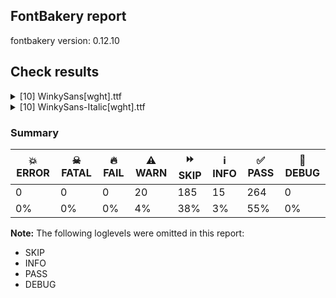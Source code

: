 ## FontBakery report

fontbakery version: 0.12.10





## Check results



<details><summary>[10] WinkySans[wght].ttf</summary>
<div>
<details>
    <summary>⚠️ <b>WARN</b> Detect any interpolation issues in the font. <a href="https://fontbakery.readthedocs.io/en/stable/fontbakery/checks/universal.html#"></a></summary>
    <div>







* ⚠️ **WARN** <p>Interpolation issues were found in the font:</p>
<pre><code>- Contour 0 point 20 in glyph 'a.salt' has a kink between location wght=300 and location wght=900

- Contour 0 point 61 in glyph 'g.salt' has a kink between location wght=300 and location wght=900

- Contour 0 point 26 in glyph 'numbersign' has a kink between location wght=300 and location wght=900

- Contour 0 point 20 in glyph 'six' has a kink between location wght=300 and location wght=900

- Contour 1 point 18 in glyph 'ampersand' has a kink between location wght=300 and location wght=900

- Contour 1 point 26 in glyph 'eth' has a kink between location wght=300 and location wght=900

- Contour 0 point 67 in glyph 'three' has a kink between location wght=300 and location wght=900

- Contour 0 point 71 in glyph 'k' has a kink between location wght=300 and location wght=900
</code></pre>
 [code: interpolation-issues]



</div>
</details>

<details>
    <summary>⚠️ <b>WARN</b> Check font contains no unreachable glyphs <a href="https://fontbakery.readthedocs.io/en/stable/fontbakery/checks/universal.glyphset.html#"></a></summary>
    <div>







* ⚠️ **WARN** <p>The following glyphs could not be reached by codepoint or substitution rules:</p>
<pre><code>- commaturnedabove
</code></pre>
 [code: unreachable-glyphs]



</div>
</details>

<details>
    <summary>⚠️ <b>WARN</b> Validate size, and resolution of article images, and ensure article page has minimum length and includes visual assets. <a href="https://fontbakery.readthedocs.io/en/stable/fontbakery/checks/googlefonts.article.html#"></a></summary>
    <div>







* ⚠️ **WARN** <p>Family metadata at fonts/variable does not have an article.</p>
 [code: lacks-article]



</div>
</details>

<details>
    <summary>⚠️ <b>WARN</b> Check for codepoints not covered by METADATA subsets. <a href="https://fontbakery.readthedocs.io/en/stable/fontbakery/checks/googlefonts.subsets.html#"></a></summary>
    <div>







* ⚠️ **WARN** <p>The following codepoints supported by the font are not covered by
any subsets defined in the font's metadata file, and will never
be served. You can solve this by either manually adding additional
subset declarations to METADATA.pb, or by editing the glyphset
definitions.</p>
<ul>
<li>U+02D8 BREVE: try adding one of: canadian-aboriginal, yi</li>
<li>U+02D9 DOT ABOVE: try adding one of: canadian-aboriginal, yi</li>
<li>U+02DB OGONEK: try adding one of: canadian-aboriginal, yi</li>
<li>U+0302 COMBINING CIRCUMFLEX ACCENT: try adding one of: cherokee, coptic, math, tifinagh</li>
<li>U+0306 COMBINING BREVE: try adding one of: old-permic, tifinagh</li>
<li>U+0307 COMBINING DOT ABOVE: try adding one of: math, malayalam, coptic, syriac, tai-le, todhri, canadian-aboriginal, hebrew, tifinagh, old-permic, duployan</li>
<li>U+030A COMBINING RING ABOVE: try adding one of: syriac, duployan</li>
<li>U+030B COMBINING DOUBLE ACUTE ACCENT: try adding one of: cherokee, osage</li>
<li>U+030C COMBINING CARON: try adding one of: cherokee, tai-le</li>
<li>U+0312 COMBINING TURNED COMMA ABOVE: try adding math</li>
<li>U+0326 COMBINING COMMA BELOW: try adding math</li>
<li>U+0327 COMBINING CEDILLA: try adding math</li>
<li>U+0328 COMBINING OGONEK: not included in any glyphset definition</li>
<li>U+0E3F THAI CURRENCY SYMBOL BAHT: try adding thai</li>
<li>U+1EBC LATIN CAPITAL LETTER E WITH TILDE: try adding vietnamese</li>
<li>U+1EBD LATIN SMALL LETTER E WITH TILDE: try adding vietnamese</li>
<li>U+2000 EN QUAD: try adding symbols2</li>
<li>U+2001 EM QUAD: try adding symbols2</li>
<li>U+2003 EM SPACE: try adding nushu</li>
<li>U+2004 THREE-PER-EM SPACE: try adding symbols2</li>
<li>U+2005 FOUR-PER-EM SPACE: try adding symbols2</li>
<li>U+2006 SIX-PER-EM SPACE: try adding symbols2</li>
<li>U+2007 FIGURE SPACE: try adding symbols2</li>
<li>U+2008 PUNCTUATION SPACE: try adding symbols2</li>
<li>U+200A HAIR SPACE: try adding symbols2</li>
<li>U+200C ZERO WIDTH NON-JOINER: try adding one of: hanifi-rohingya, kharoshthi, siddham, sogdian, tai-viet, buhid, malayalam, tagalog, limbu, manichaean, gunjala-gondi, kannada, grantha, modi, arabic, tibetan, yi, tifinagh, pahawh-hmong, khmer, syriac, batak, cham, meetei-mayek, kaithi, tagbanwa, takri, javanese, brahmi, hatran, avestan, mongolian, myanmar, bengali, hebrew, gurmukhi, mandaic, newa, tai-le, tirhuta, saurashtra, oriya, balinese, gujarati, syloti-nagri, tamil, kayah-li, zanabazar-square, lao, thaana, telugu, khudawadi, mahajani, duployan, hanunoo, masaram-gondi, new-tai-lue, nko, rejang, sundanese, lepcha, buginese, sharada, tai-tham, sinhala, warang-citi, bhaiksuki, devanagari, chakma, dogra, khojki, thai, psalter-pahlavi, phags-pa</li>
<li>U+200D ZERO WIDTH JOINER: try adding one of: hanifi-rohingya, kharoshthi, siddham, sogdian, tai-viet, buhid, malayalam, tagalog, limbu, manichaean, gunjala-gondi, kannada, grantha, modi, arabic, old-hungarian, tibetan, yi, tifinagh, pahawh-hmong, khmer, syriac, batak, cham, meetei-mayek, kaithi, tagbanwa, takri, javanese, brahmi, avestan, mongolian, myanmar, bengali, hebrew, gurmukhi, mandaic, newa, tai-le, tirhuta, saurashtra, oriya, balinese, gujarati, syloti-nagri, tamil, kayah-li, zanabazar-square, lao, thaana, telugu, khudawadi, mahajani, duployan, hanunoo, masaram-gondi, new-tai-lue, nko, rejang, sundanese, lepcha, buginese, sharada, tai-tham, sinhala, warang-citi, bhaiksuki, devanagari, chakma, dogra, khojki, thai, psalter-pahlavi, phags-pa</li>
<li>U+200E LEFT-TO-RIGHT MARK: try adding one of: nko, arabic, thaana, hebrew, syriac, phags-pa</li>
<li>U+200F RIGHT-TO-LEFT MARK: try adding one of: nko, thaana, hebrew, syriac, phags-pa</li>
<li>U+2021 DOUBLE DAGGER: try adding adlam</li>
<li>U+202F NARROW NO-BREAK SPACE: try adding one of: mongolian, yi, phags-pa</li>
<li>U+2030 PER MILLE SIGN: try adding adlam</li>
<li>U+205F MEDIUM MATHEMATICAL SPACE: try adding math</li>
<li>U+2248 ALMOST EQUAL TO: try adding math</li>
<li>U+2260 NOT EQUAL TO: try adding math</li>
<li>U+2264 LESS-THAN OR EQUAL TO: try adding math</li>
<li>U+2265 GREATER-THAN OR EQUAL TO: try adding math</li>
<li>U+3000 IDEOGRAPHIC SPACE: try adding one of: nushu, yi, phags-pa, japanese, chinese-simplified, chinese-traditional, chinese-hongkong</li>
<li>U+FB00 LATIN SMALL LIGATURE FF: not included in any glyphset definition</li>
<li>U+FB01 LATIN SMALL LIGATURE FI: not included in any glyphset definition</li>
<li>U+FB02 LATIN SMALL LIGATURE FL: not included in any glyphset definition</li>
<li>U+FB03 LATIN SMALL LIGATURE FFI: not included in any glyphset definition</li>
</ul>
<p>Or you can add the above codepoints to one of the subsets supported by the font: <code>latin</code>, <code>latin-ext</code></p>
 [code: unreachable-subsetting]



</div>
</details>

<details>
    <summary>⚠️ <b>WARN</b> Ensure dotted circle glyph is present and can attach marks. <a href="https://fontbakery.readthedocs.io/en/stable/fontbakery/checks/shaping.html#"></a></summary>
    <div>







* ⚠️ **WARN** <p>No dotted circle glyph present</p>
 [code: missing-dotted-circle]



</div>
</details>

<details>
    <summary>⚠️ <b>WARN</b> Ensure soft_dotted characters lose their dot when combined with marks that replace the dot. <a href="https://fontbakery.readthedocs.io/en/stable/fontbakery/checks/shaping.html#"></a></summary>
    <div>







* ⚠️ **WARN** <p>The dot of soft dotted characters used in orthographies <em>must</em> disappear in the following strings: i̊ i̋ į̀ į́ į̂ į̃ į̄ į̌</p>
<p>The dot of soft dotted characters <em>should</em> disappear in other cases, for example: ĭ i̇ ǐ i̒ ĭ̦ i̦̇ i̦̊ i̦̋ ǐ̦ i̦̒ ĭ̧ i̧̇ i̧̊ i̧̋ ǐ̧ i̧̒ į̆ į̇ į̈ į̊</p>
<p>Your font fully covers the following languages that require the soft-dotted feature: Lithuanian (Latn, 2,357,094 speakers), Dutch (Latn, 31,709,104 speakers).</p>
<p>Your font does <em>not</em> cover the following languages that require the soft-dotted feature: Vute (Latn, 21,000 speakers), Koonzime (Latn, 40,000 speakers), Mango (Latn, 77,000 speakers), Lugbara (Latn, 2,200,000 speakers), Mundani (Latn, 34,000 speakers), Makaa (Latn, 221,000 speakers), Bete-Bendi (Latn, 100,000 speakers), Igbo (Latn, 27,823,640 speakers), Ebira (Latn, 2,200,000 speakers), Dii (Latn, 71,000 speakers), Kaska (Latn, 125 speakers), Sar (Latn, 500,000 speakers), Kom (Latn, 360,685 speakers), Nateni (Latn, 100,000 speakers), Avokaya (Latn, 100,000 speakers), Nzakara (Latn, 50,000 speakers), Southern Kisi (Latn, 360,000 speakers), Cicipu (Latn, 44,000 speakers), South Central Banda (Latn, 244,000 speakers), Teke-Ebo (Latn, 260,000 speakers), Ijo, Southeast (Latn, 2,471,000 speakers), Ma’di (Latn, 584,000 speakers), Kpelle, Guinea (Latn, 622,000 speakers), Dan (Latn, 1,099,244 speakers), Mfumte (Latn, 79,000 speakers), Ukrainian (Cyrl, 29,273,587 speakers), Han (Latn, 6 speakers), Fur (Latn, 1,230,163 speakers), Belarusian (Cyrl, 10,064,517 speakers), Heiltsuk (Latn, 300 speakers), Basaa (Latn, 332,940 speakers), Zapotec (Latn, 490,000 speakers), Ekpeye (Latn, 226,000 speakers), Aghem (Latn, 38,843 speakers), Ngbaka (Latn, 1,020,000 speakers), Navajo (Latn, 166,319 speakers), Ejagham (Latn, 120,000 speakers), Yala (Latn, 200,000 speakers), Bafut (Latn, 158,146 speakers), Gulay (Latn, 250,478 speakers).</p>
 [code: soft-dotted]



</div>
</details>

<details>
    <summary>⚠️ <b>WARN</b> Is there kerning info for non-ligated sequences? <a href="https://fontbakery.readthedocs.io/en/stable/fontbakery/checks/googlefonts.gpos.html#"></a></summary>
    <div>







* ⚠️ **WARN** <p>GPOS table lacks kerning info for the following non-ligated sequences:</p>
<pre><code>- f + f

- f + i

- f + l
</code></pre>
 [code: lacks-kern-info]



</div>
</details>

<details>
    <summary>⚠️ <b>WARN</b> Are there caret positions declared for every ligature? <a href="https://fontbakery.readthedocs.io/en/stable/fontbakery/checks/googlefonts.gdef.html#"></a></summary>
    <div>







* ⚠️ **WARN** <p>This font lacks caret position values for ligature glyphs on its GDEF table.</p>
 [code: lacks-caret-pos]



</div>
</details>

<details>
    <summary>⚠️ <b>WARN</b> Ensure variable fonts include an avar table. <a href="https://fontbakery.readthedocs.io/en/stable/fontbakery/checks/googlefonts.varfont.html#"></a></summary>
    <div>







* ⚠️ **WARN** <p>This variable font does not have an avar table.</p>
 [code: missing-avar]



</div>
</details>

<details>
    <summary>⚠️ <b>WARN</b> Ensure fonts have ScriptLangTags declared on the 'meta' table. <a href="https://fontbakery.readthedocs.io/en/stable/fontbakery/checks/googlefonts.meta.html#"></a></summary>
    <div>







* ⚠️ **WARN** <p>This font file does not have a 'meta' table.</p>
 [code: lacks-meta-table]



</div>
</details>
</div>
</details>

<details><summary>[10] WinkySans-Italic[wght].ttf</summary>
<div>
<details>
    <summary>⚠️ <b>WARN</b> Detect any interpolation issues in the font. <a href="https://fontbakery.readthedocs.io/en/stable/fontbakery/checks/universal.html#"></a></summary>
    <div>







* ⚠️ **WARN** <p>Interpolation issues were found in the font:</p>
<pre><code>- Contour 0 point 63 in glyph 'g.salt' has a kink between location wght=300 and location wght=900

- Contour 0 point 26 in glyph 'numbersign' has a kink between location wght=300 and location wght=900

- Contour 1 point 26 in glyph 'eth' has a kink between location wght=300 and location wght=900

- Contour 0 point 67 in glyph 'three' has a kink between location wght=300 and location wght=900

- Contour 0 point 44 in glyph 'eight' has a kink between location wght=300 and location wght=900

- Contour 0 point 29 in glyph 'B.salt' has a kink between location wght=300 and location wght=900
</code></pre>
 [code: interpolation-issues]



</div>
</details>

<details>
    <summary>⚠️ <b>WARN</b> Check font contains no unreachable glyphs <a href="https://fontbakery.readthedocs.io/en/stable/fontbakery/checks/universal.glyphset.html#"></a></summary>
    <div>







* ⚠️ **WARN** <p>The following glyphs could not be reached by codepoint or substitution rules:</p>
<pre><code>- commaturnedabove
</code></pre>
 [code: unreachable-glyphs]



</div>
</details>

<details>
    <summary>⚠️ <b>WARN</b> Validate size, and resolution of article images, and ensure article page has minimum length and includes visual assets. <a href="https://fontbakery.readthedocs.io/en/stable/fontbakery/checks/googlefonts.article.html#"></a></summary>
    <div>







* ⚠️ **WARN** <p>Family metadata at fonts/variable does not have an article.</p>
 [code: lacks-article]



</div>
</details>

<details>
    <summary>⚠️ <b>WARN</b> Check for codepoints not covered by METADATA subsets. <a href="https://fontbakery.readthedocs.io/en/stable/fontbakery/checks/googlefonts.subsets.html#"></a></summary>
    <div>







* ⚠️ **WARN** <p>The following codepoints supported by the font are not covered by
any subsets defined in the font's metadata file, and will never
be served. You can solve this by either manually adding additional
subset declarations to METADATA.pb, or by editing the glyphset
definitions.</p>
<ul>
<li>U+02D8 BREVE: try adding one of: canadian-aboriginal, yi</li>
<li>U+02D9 DOT ABOVE: try adding one of: canadian-aboriginal, yi</li>
<li>U+02DB OGONEK: try adding one of: canadian-aboriginal, yi</li>
<li>U+0302 COMBINING CIRCUMFLEX ACCENT: try adding one of: cherokee, coptic, math, tifinagh</li>
<li>U+0306 COMBINING BREVE: try adding one of: old-permic, tifinagh</li>
<li>U+0307 COMBINING DOT ABOVE: try adding one of: math, malayalam, coptic, syriac, tai-le, todhri, canadian-aboriginal, hebrew, tifinagh, old-permic, duployan</li>
<li>U+030A COMBINING RING ABOVE: try adding one of: syriac, duployan</li>
<li>U+030B COMBINING DOUBLE ACUTE ACCENT: try adding one of: cherokee, osage</li>
<li>U+030C COMBINING CARON: try adding one of: cherokee, tai-le</li>
<li>U+0312 COMBINING TURNED COMMA ABOVE: try adding math</li>
<li>U+0326 COMBINING COMMA BELOW: try adding math</li>
<li>U+0327 COMBINING CEDILLA: try adding math</li>
<li>U+0328 COMBINING OGONEK: not included in any glyphset definition</li>
<li>U+0E3F THAI CURRENCY SYMBOL BAHT: try adding thai</li>
<li>U+1EBC LATIN CAPITAL LETTER E WITH TILDE: try adding vietnamese</li>
<li>U+1EBD LATIN SMALL LETTER E WITH TILDE: try adding vietnamese</li>
<li>U+2000 EN QUAD: try adding symbols2</li>
<li>U+2001 EM QUAD: try adding symbols2</li>
<li>U+2003 EM SPACE: try adding nushu</li>
<li>U+2004 THREE-PER-EM SPACE: try adding symbols2</li>
<li>U+2005 FOUR-PER-EM SPACE: try adding symbols2</li>
<li>U+2006 SIX-PER-EM SPACE: try adding symbols2</li>
<li>U+2007 FIGURE SPACE: try adding symbols2</li>
<li>U+2008 PUNCTUATION SPACE: try adding symbols2</li>
<li>U+200A HAIR SPACE: try adding symbols2</li>
<li>U+200C ZERO WIDTH NON-JOINER: try adding one of: hanifi-rohingya, kharoshthi, siddham, sogdian, tai-viet, buhid, malayalam, tagalog, limbu, manichaean, gunjala-gondi, kannada, grantha, modi, arabic, tibetan, yi, tifinagh, pahawh-hmong, khmer, syriac, batak, cham, meetei-mayek, kaithi, tagbanwa, takri, javanese, brahmi, hatran, avestan, mongolian, myanmar, bengali, hebrew, gurmukhi, mandaic, newa, tai-le, tirhuta, saurashtra, oriya, balinese, gujarati, syloti-nagri, tamil, kayah-li, zanabazar-square, lao, thaana, telugu, khudawadi, mahajani, duployan, hanunoo, masaram-gondi, new-tai-lue, nko, rejang, sundanese, lepcha, buginese, sharada, tai-tham, sinhala, warang-citi, bhaiksuki, devanagari, chakma, dogra, khojki, thai, psalter-pahlavi, phags-pa</li>
<li>U+200D ZERO WIDTH JOINER: try adding one of: hanifi-rohingya, kharoshthi, siddham, sogdian, tai-viet, buhid, malayalam, tagalog, limbu, manichaean, gunjala-gondi, kannada, grantha, modi, arabic, old-hungarian, tibetan, yi, tifinagh, pahawh-hmong, khmer, syriac, batak, cham, meetei-mayek, kaithi, tagbanwa, takri, javanese, brahmi, avestan, mongolian, myanmar, bengali, hebrew, gurmukhi, mandaic, newa, tai-le, tirhuta, saurashtra, oriya, balinese, gujarati, syloti-nagri, tamil, kayah-li, zanabazar-square, lao, thaana, telugu, khudawadi, mahajani, duployan, hanunoo, masaram-gondi, new-tai-lue, nko, rejang, sundanese, lepcha, buginese, sharada, tai-tham, sinhala, warang-citi, bhaiksuki, devanagari, chakma, dogra, khojki, thai, psalter-pahlavi, phags-pa</li>
<li>U+200E LEFT-TO-RIGHT MARK: try adding one of: nko, arabic, thaana, hebrew, syriac, phags-pa</li>
<li>U+200F RIGHT-TO-LEFT MARK: try adding one of: nko, thaana, hebrew, syriac, phags-pa</li>
<li>U+2021 DOUBLE DAGGER: try adding adlam</li>
<li>U+202F NARROW NO-BREAK SPACE: try adding one of: mongolian, yi, phags-pa</li>
<li>U+2030 PER MILLE SIGN: try adding adlam</li>
<li>U+205F MEDIUM MATHEMATICAL SPACE: try adding math</li>
<li>U+2248 ALMOST EQUAL TO: try adding math</li>
<li>U+2260 NOT EQUAL TO: try adding math</li>
<li>U+2264 LESS-THAN OR EQUAL TO: try adding math</li>
<li>U+2265 GREATER-THAN OR EQUAL TO: try adding math</li>
<li>U+3000 IDEOGRAPHIC SPACE: try adding one of: nushu, yi, phags-pa, japanese, chinese-simplified, chinese-traditional, chinese-hongkong</li>
<li>U+FB00 LATIN SMALL LIGATURE FF: not included in any glyphset definition</li>
<li>U+FB01 LATIN SMALL LIGATURE FI: not included in any glyphset definition</li>
<li>U+FB02 LATIN SMALL LIGATURE FL: not included in any glyphset definition</li>
<li>U+FB03 LATIN SMALL LIGATURE FFI: not included in any glyphset definition</li>
</ul>
<p>Or you can add the above codepoints to one of the subsets supported by the font: <code>latin</code>, <code>latin-ext</code></p>
 [code: unreachable-subsetting]



</div>
</details>

<details>
    <summary>⚠️ <b>WARN</b> Ensure dotted circle glyph is present and can attach marks. <a href="https://fontbakery.readthedocs.io/en/stable/fontbakery/checks/shaping.html#"></a></summary>
    <div>







* ⚠️ **WARN** <p>No dotted circle glyph present</p>
 [code: missing-dotted-circle]



</div>
</details>

<details>
    <summary>⚠️ <b>WARN</b> Ensure soft_dotted characters lose their dot when combined with marks that replace the dot. <a href="https://fontbakery.readthedocs.io/en/stable/fontbakery/checks/shaping.html#"></a></summary>
    <div>







* ⚠️ **WARN** <p>The dot of soft dotted characters used in orthographies <em>must</em> disappear in the following strings: i̊ i̋ į̀ į́ į̂ į̃ į̄ į̌</p>
<p>The dot of soft dotted characters <em>should</em> disappear in other cases, for example: ĭ i̇ ǐ i̒ ĭ̦ i̦̇ i̦̊ i̦̋ ǐ̦ i̦̒ ĭ̧ i̧̇ i̧̊ i̧̋ ǐ̧ i̧̒ į̆ į̇ į̈ į̊</p>
<p>Your font fully covers the following languages that require the soft-dotted feature: Lithuanian (Latn, 2,357,094 speakers), Dutch (Latn, 31,709,104 speakers).</p>
<p>Your font does <em>not</em> cover the following languages that require the soft-dotted feature: Vute (Latn, 21,000 speakers), Koonzime (Latn, 40,000 speakers), Mango (Latn, 77,000 speakers), Lugbara (Latn, 2,200,000 speakers), Mundani (Latn, 34,000 speakers), Makaa (Latn, 221,000 speakers), Bete-Bendi (Latn, 100,000 speakers), Igbo (Latn, 27,823,640 speakers), Ebira (Latn, 2,200,000 speakers), Dii (Latn, 71,000 speakers), Kaska (Latn, 125 speakers), Sar (Latn, 500,000 speakers), Kom (Latn, 360,685 speakers), Nateni (Latn, 100,000 speakers), Avokaya (Latn, 100,000 speakers), Nzakara (Latn, 50,000 speakers), Southern Kisi (Latn, 360,000 speakers), Cicipu (Latn, 44,000 speakers), South Central Banda (Latn, 244,000 speakers), Teke-Ebo (Latn, 260,000 speakers), Ijo, Southeast (Latn, 2,471,000 speakers), Ma’di (Latn, 584,000 speakers), Kpelle, Guinea (Latn, 622,000 speakers), Dan (Latn, 1,099,244 speakers), Mfumte (Latn, 79,000 speakers), Ukrainian (Cyrl, 29,273,587 speakers), Han (Latn, 6 speakers), Fur (Latn, 1,230,163 speakers), Belarusian (Cyrl, 10,064,517 speakers), Heiltsuk (Latn, 300 speakers), Basaa (Latn, 332,940 speakers), Zapotec (Latn, 490,000 speakers), Ekpeye (Latn, 226,000 speakers), Aghem (Latn, 38,843 speakers), Ngbaka (Latn, 1,020,000 speakers), Navajo (Latn, 166,319 speakers), Ejagham (Latn, 120,000 speakers), Yala (Latn, 200,000 speakers), Bafut (Latn, 158,146 speakers), Gulay (Latn, 250,478 speakers).</p>
 [code: soft-dotted]



</div>
</details>

<details>
    <summary>⚠️ <b>WARN</b> Is there kerning info for non-ligated sequences? <a href="https://fontbakery.readthedocs.io/en/stable/fontbakery/checks/googlefonts.gpos.html#"></a></summary>
    <div>







* ⚠️ **WARN** <p>GPOS table lacks kerning info for the following non-ligated sequences:</p>
<pre><code>- f + f

- f + i

- f + l
</code></pre>
 [code: lacks-kern-info]



</div>
</details>

<details>
    <summary>⚠️ <b>WARN</b> Are there caret positions declared for every ligature? <a href="https://fontbakery.readthedocs.io/en/stable/fontbakery/checks/googlefonts.gdef.html#"></a></summary>
    <div>







* ⚠️ **WARN** <p>This font lacks caret position values for ligature glyphs on its GDEF table.</p>
 [code: lacks-caret-pos]



</div>
</details>

<details>
    <summary>⚠️ <b>WARN</b> Ensure variable fonts include an avar table. <a href="https://fontbakery.readthedocs.io/en/stable/fontbakery/checks/googlefonts.varfont.html#"></a></summary>
    <div>







* ⚠️ **WARN** <p>This variable font does not have an avar table.</p>
 [code: missing-avar]



</div>
</details>

<details>
    <summary>⚠️ <b>WARN</b> Ensure fonts have ScriptLangTags declared on the 'meta' table. <a href="https://fontbakery.readthedocs.io/en/stable/fontbakery/checks/googlefonts.meta.html#"></a></summary>
    <div>







* ⚠️ **WARN** <p>This font file does not have a 'meta' table.</p>
 [code: lacks-meta-table]



</div>
</details>
</div>
</details>




### Summary

| 💥 ERROR | ☠ FATAL | 🔥 FAIL | ⚠️ WARN | ⏩ SKIP | ℹ️ INFO | ✅ PASS | 🔎 DEBUG | 
| ---|---|---|---|---|---|---|---|
| 0 | 0 | 0 | 20 | 185 | 15 | 264 | 0 | 
| 0% | 0% | 0% | 4% | 38% | 3% | 55% | 0% | 



**Note:** The following loglevels were omitted in this report:


* SKIP
* INFO
* PASS
* DEBUG
